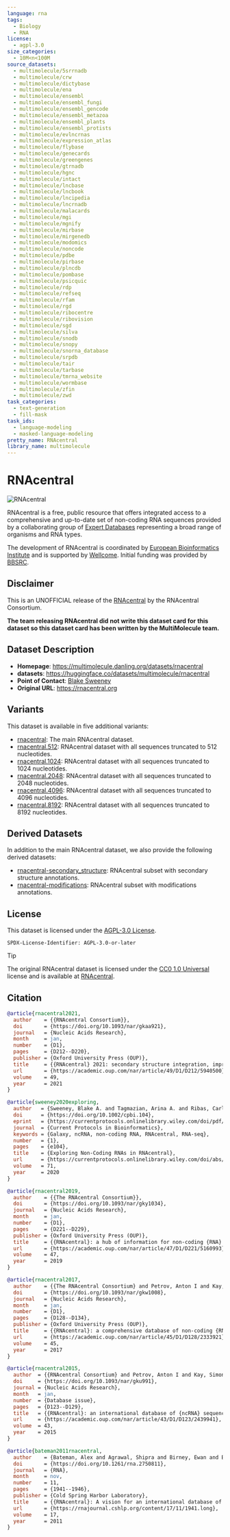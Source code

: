 ```yaml
---
language: rna
tags:
  - Biology
  - RNA
license:
  - agpl-3.0
size_categories:
  - 10M<n<100M
source_datasets:
  - multimolecule/5srrnadb
  - multimolecule/crw
  - multimolecule/dictybase
  - multimolecule/ena
  - multimolecule/ensembl
  - multimolecule/ensembl_fungi
  - multimolecule/ensembl_gencode
  - multimolecule/ensembl_metazoa
  - multimolecule/ensembl_plants
  - multimolecule/ensembl_protists
  - multimolecule/evlncrnas
  - multimolecule/expression_atlas
  - multimolecule/flybase
  - multimolecule/genecards
  - multimolecule/greengenes
  - multimolecule/gtrnadb
  - multimolecule/hgnc
  - multimolecule/intact
  - multimolecule/lncbase
  - multimolecule/lncbook
  - multimolecule/lncipedia
  - multimolecule/lncrnadb
  - multimolecule/malacards
  - multimolecule/mgi
  - multimolecule/mgnify
  - multimolecule/mirbase
  - multimolecule/mirgenedb
  - multimolecule/modomics
  - multimolecule/noncode
  - multimolecule/pdbe
  - multimolecule/pirbase
  - multimolecule/plncdb
  - multimolecule/pombase
  - multimolecule/psicquic
  - multimolecule/rdp
  - multimolecule/refseq
  - multimolecule/rfam
  - multimolecule/rgd
  - multimolecule/ribocentre
  - multimolecule/ribovision
  - multimolecule/sgd
  - multimolecule/silva
  - multimolecule/snodb
  - multimolecule/snopy
  - multimolecule/snorna_database
  - multimolecule/srpdb
  - multimolecule/tair
  - multimolecule/tarbase
  - multimolecule/tmrna_website
  - multimolecule/wormbase
  - multimolecule/zfin
  - multimolecule/zwd
task_categories:
  - text-generation
  - fill-mask
task_ids:
  - language-modeling
  - masked-language-modeling
pretty_name: RNAcentral
library_name: multimolecule
---
```


# RNAcentral

![RNAcentral](https://rnacentral.org/static/img/expert-databases.png)

RNAcentral is a free, public resource that offers integrated access to a comprehensive and up-to-date set of non-coding RNA sequences provided by a collaborating group of [Expert Databases](https://rnacentral.org/expert-databases) representing a broad range of organisms and RNA types.

The development of RNAcentral is coordinated by [European Bioinformatics Institute](http://www.ebi.ac.uk) and is supported by [Wellcome](https://wellcome.ac.uk). Initial funding was provided by [BBSRC](https://bbsrc.ukri.org).

## Disclaimer

This is an UNOFFICIAL release of the [RNAcentral](https://rnacentral.org) by the RNAcentral Consortium.

**The team releasing RNAcentral did not write this dataset card for this dataset so this dataset card has been written by the MultiMolecule team.**

## Dataset Description

- **Homepage**: https://multimolecule.danling.org/datasets/rnacentral
- **datasets**: https://huggingface.co/datasets/multimolecule/rnacentral
- **Point of Contact**: [Blake Sweeney](https://www.ebi.ac.uk/people/person/blake-sweeney)
- **Original URL**: https://rnacentral.org

## Variants

This dataset is available in five additional variants:

- [rnacentral](https://huggingface.co/datasets/multimolecule/rnacentral): The main RNAcentral dataset.
- [rnacentral.512](https://huggingface.co/datasets/multimolecule/rnacentral.512): RNAcentral dataset with all sequences truncated to 512 nucleotides.
- [rnacentral.1024](https://huggingface.co/datasets/multimolecule/rnacentral.1024): RNAcentral dataset with all sequences truncated to 1024 nucleotides.
- [rnacentral.2048](https://huggingface.co/datasets/multimolecule/rnacentral.2048): RNAcentral dataset with all sequences truncated to 2048 nucleotides.
- [rnacentral.4096](https://huggingface.co/datasets/multimolecule/rnacentral.4096): RNAcentral dataset with all sequences truncated to 4096 nucleotides.
- [rnacentral.8192](https://huggingface.co/datasets/multimolecule/rnacentral.8192): RNAcentral dataset with all sequences truncated to 8192 nucleotides.

## Derived Datasets

In addition to the main RNAcentral dataset, we also provide the following derived datasets:

- [rnacentral-secondary_structure](https://huggingface.co/datasets/multimolecule/rnacentral-secondary_structure): RNAcentral subset with secondary structure annotations.
- [rnacentral-modifications](https://huggingface.co/datasets/multimolecule/rnacentral-modifications): RNAcentral subset with modifications annotations.

## License

This dataset is licensed under the [AGPL-3.0 License](https://www.gnu.org/licenses/agpl-3.0.html).

```spdx
SPDX-License-Identifier: AGPL-3.0-or-later
```

> [!TIP]
> The original RNAcentral dataset is licensed under the [CC0 1.0 Universal](https://creativecommons.org/publicdomain/zero/1.0) license and is available at [RNAcentral](https://rnacentral.org).

## Citation

```bibtex
@article{rnacentral2021,
  author    = {{RNAcentral Consortium}},
  doi       = {https://doi.org/10.1093/nar/gkaa921},
  journal   = {Nucleic Acids Research},
  month     = jan,
  number    = {D1},
  pages     = {D212--D220},
  publisher = {Oxford University Press (OUP)},
  title     = {{RNAcentral} 2021: secondary structure integration, improved sequence search and new member databases},
  url       = {https://academic.oup.com/nar/article/49/D1/D212/5940500},
  volume    = 49,
  year      = 2021
}

@article{sweeney2020exploring,
  author   = {Sweeney, Blake A. and Tagmazian, Arina A. and Ribas, Carlos E. and Finn, Robert D. and Bateman, Alex and Petrov, Anton I.},
  doi      = {https://doi.org/10.1002/cpbi.104},
  eprint   = {https://currentprotocols.onlinelibrary.wiley.com/doi/pdf/10.1002/cpbi.104},
  journal  = {Current Protocols in Bioinformatics},
  keywords = {Galaxy, ncRNA, non-coding RNA, RNAcentral, RNA-seq},
  number   = {1},
  pages    = {e104},
  title    = {Exploring Non-Coding RNAs in RNAcentral},
  url      = {https://currentprotocols.onlinelibrary.wiley.com/doi/abs/10.1002/cpbi.104},
  volume   = 71,
  year     = 2020
}

@article{rnacentral2019,
  author    = {{The RNAcentral Consortium}},
  doi       = {https://doi.org/10.1093/nar/gky1034},
  journal   = {Nucleic Acids Research},
  month     = jan,
  number    = {D1},
  pages     = {D221--D229},
  publisher = {Oxford University Press (OUP)},
  title     = {{RNAcentral}: a hub of information for non-coding {RNA} sequences},
  url       = {https://academic.oup.com/nar/article/47/D1/D221/5160993},
  volume    = 47,
  year      = 2019
}

@article{rnacentral2017,
  author    = {{The RNAcentral Consortium} and Petrov, Anton I and Kay, Simon J E and Kalvari, Ioanna and Howe, Kevin L and Gray, Kristian A and Bruford, Elspeth A and Kersey, Paul J and Cochrane, Guy and Finn, Robert D and Bateman, Alex and Kozomara, Ana and Griffiths-Jones, Sam and Frankish, Adam and Zwieb, Christian W and Lau, Britney Y and Williams, Kelly P and Chan, Patricia Pand Lowe, Todd M and Cannone, Jamie J and Gutell, Robin and Machnicka, Magdalena A and Bujnicki, Janusz M and Yoshihama, Maki and Kenmochi, Naoya and Chai, Benli and Cole, James R and Szymanski, Maciej and Karlowski, Wojciech M and Wood, Valerie and Huala, Eva and Berardini, Tanya Z and Zhao, Yi and Chen, Runsheng and Zhu, Weimin and Paraskevopoulou, Maria D and Vlachos, Ioannis S and Hatzigeorgiou, Artemis G and Ma, Lina and Zhang, Zhang and Puetz, Joern and Stadler, Peter F and McDonald, Daniel and Basu, Siddhartha and Fey, Petra and Engel, Stacia R and Cherry, J Michael and Volders, Pieter-Jan and Mestdagh, Pieter and Wower, Jacek and Clark, Michael B and Quek, Xiu Cheng and Dinger, Marcel E},
  doi       = {https://doi.org/10.1093/nar/gkw1008},
  journal   = {Nucleic Acids Research},
  month     = jan,
  number    = {D1},
  pages     = {D128--D134},
  publisher = {Oxford University Press (OUP)},
  title     = {{RNAcentral}: a comprehensive database of non-coding {RNA} sequences},
  url       = {https://academic.oup.com/nar/article/45/D1/D128/2333921},
  volume    = 45,
  year      = 2017
}

@article{rnacentral2015,
  author  = {{RNAcentral Consortium} and Petrov, Anton I and Kay, Simon J E and Gibson, Richard and Kulesha, Eugene and Staines, Dan and Bruford, Elspeth A and Wright, Mathew W and Burge, Sarah and Finn, Robert D and Kersey, Paul J and Cochrane, Guy and Bateman, Alex and Griffiths-Jones, Sam and Harrow, Jennifer and Chan, Patricia P and Lowe, Todd M and Zwieb, Christian W and Wower, Jacek and Williams, Kelly P and Hudson, Corey M and Gutell, Robin and Clark, Michael B and Dinger, Marcel and Quek, Xiu Cheng and Bujnicki, Janusz M and Chua, Nam-Hai and Liu, Jun and Wang, Huan and Skogerb{\o}, Geir and Zhao, Yi and Chen, Runsheng and Zhu, Weimin and Cole, James R and Chai, Benli and Huang, Hsien-Da and Huang, His-Yuan and Cherry, J Michael and Hatzigeorgiou, Artemis and Pruitt, Kim D},
  doi     = {https://doi.org/10.1093/nar/gku991},
  journal = {Nucleic Acids Research},
  month   = jan,
  number  = {Database issue},
  pages   = {D123--D129},
  title   = {{RNAcentral}: an international database of {ncRNA} sequences},
  url     = {https://academic.oup.com/nar/article/43/D1/D123/2439941},
  volume  = 43,
  year    = 2015
}

@article{bateman2011rnacentral,
  author    = {Bateman, Alex and Agrawal, Shipra and Birney, Ewan and Bruford, Elspeth A and Bujnicki, Janusz M and Cochrane, Guy and Cole, James R and Dinger, Marcel E and Enright, Anton J and Gardner, Paul P and Gautheret, Daniel and Griffiths-Jones, Sam and Harrow, Jen and Herrero, Javier and Holmes, Ian H and Huang, Hsien-Da and Kelly, Krystyna A and Kersey, Paul and Kozomara, Ana and Lowe, Todd M and Marz, Manja and Moxon, Simon andPruitt, Kim D and Samuelsson, Tore and Stadler, Peter F and Vilella, Albert J and Vogel, Jan-Hinnerk and Williams, Kelly P and Wright, Mathew W and Zwieb, Christian},
  doi       = {https://doi.org/10.1261/rna.2750811},
  journal   = {RNA},
  month     = nov,
  number    = 11,
  pages     = {1941--1946},
  publisher = {Cold Spring Harbor Laboratory},
  title     = {{RNAcentral}: A vision for an international database of {RNA} sequences},
  url       = {https://rnajournal.cshlp.org/content/17/11/1941.long},
  volume    = 17,
  year      = 2011
}
```
